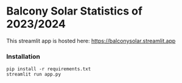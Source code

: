 Balcony Solar Statistics of 2023/2024
=====================================

This streamlit app is hosted here: https://balconysolar.streamlit.app


### Installation
```
pip install -r requirements.txt
streamlit run app.py
```
